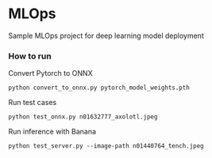 # MLOps

Sample MLOps project for deep learning model deployment

### How to run

Convert Pytorch to ONNX

```
python convert_to_onnx.py pytorch_model_weights.pth

```

Run test cases

```
python test_onnx.py n01632777_axolotl.jpeg
```

Run inference with Banana

```
python test_server.py --image-path n01440764_tench.jpeg
```
